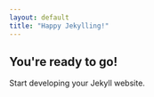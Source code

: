 ```yaml
---
layout: default
title: "Happy Jekylling!"
---
```


## You're ready to go!



Start developing your Jekyll website.
